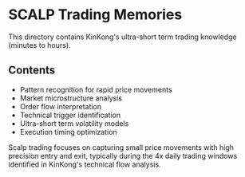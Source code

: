 # SCALP Trading Memories

This directory contains KinKong's ultra-short term trading knowledge (minutes to hours).

## Contents

- Pattern recognition for rapid price movements
- Market microstructure analysis
- Order flow interpretation
- Technical trigger identification
- Ultra-short term volatility models
- Execution timing optimization

Scalp trading focuses on capturing small price movements with high precision entry and exit, typically during the 4x daily trading windows identified in KinKong's technical flow analysis.
